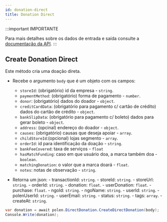 ```yaml
---
id: donation-direct
title: Donation Direct
---
```


:::important IMPORTANTE

Para mais detalhes sobre os dados de entrada e saída consulte a [documentação da API](/api-reference).
:::

## Create Donation Direct
Este método cria uma doação direta.

- Recebe o argumento `body` que é um objeto com os campos:
    - `storeId`: (obrigatório) id da empresa - `string`.
    - `paymentMethod`: (obrigatório) forma de pagamento - `number`.
    - `donor`: (obrigatório) dados do doador - `object`.
    - `creditCardData`: (obrigatório para pagamento c/ cartão de crédito) dados do cartão de crédito - `object`.
    - `bankSlipData`: (obrigatório para pagamento c/ boleto) dados para gerar boleto - `object`.
    - `address`: (opcinal) endereço do doador - `object`.
    - `causes`: (obrigatório) causas que deseja apoiar - `array`.
    - `childStoreId`:(opcional) lojas segmento - `array`.
    - `orderId`: id para identificação da doação - `string`.
    - `bankFeeCovered`: taxa de serviços - `float`
    - `hasMatchFunding`: caso em que usuário doa, a marca também doa - `boolean`.
    - `matchingDonation`: o valor que a marca doará - `float`.
    - `notes`: notas de observação - `string`.

- Retorna um json:
      - transactionId: `string`.
      - storeId: `string`.
      - storeUrl: `string`.
      - orderId: `string`.
      - donation: `float`.
      - userDonation: `float`.
      - purchase: `float`.
      - ngoId: `string`.
      - ngoName: `string`.
      - userId: `string`.
      - polenUserId: `string`.
      - userEmail: `string`.
      - status: `string`.
      - tags: `array`.
      - createAt: `string`.
```csharp
var donation = await polen.DirectDonation.CreateDirectDonation(body);
Console.Write(donation);
```
